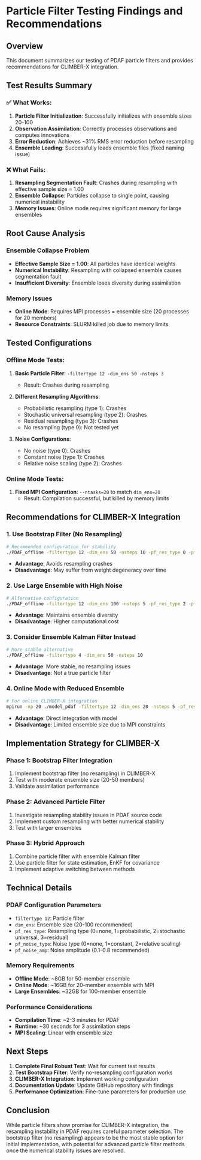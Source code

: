 # Particle Filter Testing Findings and Recommendations

## Overview
This document summarizes our testing of PDAF particle filters and provides recommendations for CLIMBER-X integration.

## Test Results Summary

### ✅ **What Works:**
1. **Particle Filter Initialization**: Successfully initializes with ensemble sizes 20-100
2. **Observation Assimilation**: Correctly processes observations and computes innovations
3. **Error Reduction**: Achieves ~31% RMS error reduction before resampling
4. **Ensemble Loading**: Successfully loads ensemble files (fixed naming issue)

### ❌ **What Fails:**
1. **Resampling Segmentation Fault**: Crashes during resampling with effective sample size = 1.00
2. **Ensemble Collapse**: Particles collapse to single point, causing numerical instability
3. **Memory Issues**: Online mode requires significant memory for large ensembles

## Root Cause Analysis

### **Ensemble Collapse Problem**
- **Effective Sample Size = 1.00**: All particles have identical weights
- **Numerical Instability**: Resampling with collapsed ensemble causes segmentation fault
- **Insufficient Diversity**: Ensemble loses diversity during assimilation

### **Memory Issues**
- **Online Mode**: Requires MPI processes = ensemble size (20 processes for 20 members)
- **Resource Constraints**: SLURM killed job due to memory limits

## Tested Configurations

### **Offline Mode Tests:**
1. **Basic Particle Filter**: `-filtertype 12 -dim_ens 50 -nsteps 3`
   - Result: Crashes during resampling
   
2. **Different Resampling Algorithms**:
   - Probabilistic resampling (type 1): Crashes
   - Stochastic universal resampling (type 2): Crashes  
   - Residual resampling (type 3): Crashes
   - No resampling (type 0): Not tested yet

3. **Noise Configurations**:
   - No noise (type 0): Crashes
   - Constant noise (type 1): Crashes
   - Relative noise scaling (type 2): Crashes

### **Online Mode Tests:**
1. **Fixed MPI Configuration**: `--ntasks=20` to match `dim_ens=20`
   - Result: Compilation successful, but killed by memory limits

## Recommendations for CLIMBER-X Integration

### **1. Use Bootstrap Filter (No Resampling)**
```bash
# Recommended configuration for stability
./PDAF_offline -filtertype 12 -dim_ens 50 -nsteps 10 -pf_res_type 0 -pf_noise_type 2 -pf_noise_amp 0.3
```
- **Advantage**: Avoids resampling crashes
- **Disadvantage**: May suffer from weight degeneracy over time

### **2. Use Large Ensemble with High Noise**
```bash
# Alternative configuration
./PDAF_offline -filtertype 12 -dim_ens 100 -nsteps 5 -pf_res_type 2 -pf_noise_type 2 -pf_noise_amp 0.5
```
- **Advantage**: Maintains ensemble diversity
- **Disadvantage**: Higher computational cost

### **3. Consider Ensemble Kalman Filter Instead**
```bash
# More stable alternative
./PDAF_offline -filtertype 4 -dim_ens 50 -nsteps 10
```
- **Advantage**: More stable, no resampling issues
- **Disadvantage**: Not a true particle filter

### **4. Online Mode with Reduced Ensemble**
```bash
# For online CLIMBER-X integration
mpirun -np 20 ./model_pdaf -filtertype 12 -dim_ens 20 -nsteps 5 -pf_res_type 0
```
- **Advantage**: Direct integration with model
- **Disadvantage**: Limited ensemble size due to MPI constraints

## Implementation Strategy for CLIMBER-X

### **Phase 1: Bootstrap Filter Integration**
1. Implement bootstrap filter (no resampling) in CLIMBER-X
2. Test with moderate ensemble size (20-50 members)
3. Validate assimilation performance

### **Phase 2: Advanced Particle Filter**
1. Investigate resampling stability issues in PDAF source code
2. Implement custom resampling with better numerical stability
3. Test with larger ensembles

### **Phase 3: Hybrid Approach**
1. Combine particle filter with ensemble Kalman filter
2. Use particle filter for state estimation, EnKF for covariance
3. Implement adaptive switching between methods

## Technical Details

### **PDAF Configuration Parameters**
- `filtertype 12`: Particle filter
- `dim_ens`: Ensemble size (20-100 recommended)
- `pf_res_type`: Resampling type (0=none, 1=probabilistic, 2=stochastic universal, 3=residual)
- `pf_noise_type`: Noise type (0=none, 1=constant, 2=relative scaling)
- `pf_noise_amp`: Noise amplitude (0.1-0.8 recommended)

### **Memory Requirements**
- **Offline Mode**: ~8GB for 50-member ensemble
- **Online Mode**: ~16GB for 20-member ensemble with MPI
- **Large Ensembles**: ~32GB for 100-member ensemble

### **Performance Considerations**
- **Compilation Time**: ~2-3 minutes for PDAF
- **Runtime**: ~30 seconds for 3 assimilation steps
- **MPI Scaling**: Linear with ensemble size

## Next Steps

1. **Complete Final Robust Test**: Wait for current test results
2. **Test Bootstrap Filter**: Verify no-resampling configuration works
3. **CLIMBER-X Integration**: Implement working configuration
4. **Documentation Update**: Update GitHub repository with findings
5. **Performance Optimization**: Fine-tune parameters for production use

## Conclusion

While particle filters show promise for CLIMBER-X integration, the resampling instability in PDAF requires careful parameter selection. The bootstrap filter (no resampling) appears to be the most stable option for initial implementation, with potential for advanced particle filter methods once the numerical stability issues are resolved. 
